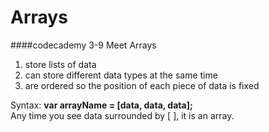 # Arrays

####codecademy 3-9 Meet Arrays

1. store lists of data
2. can store different data types at the same time
3. are ordered so the position of each piece of data is fixed

Syntax:
**var arrayName = [data, data, data];**   
Any time you see data surrounded by [ ], it is an array.



